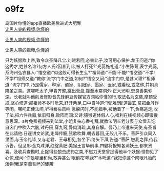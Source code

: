 # o9fz
岛国片你懂的app直播欧美后进式大肥臀
<br>
[让男人爽的视频,你懂的](http://akihgjzomrx.top/?kk)

[让男人爽的视频,你懂的](http://akihgjzomrx.top/?kk)

[让男人爽的视频,你懂的](http://akihgjzomrx.top/?kk)   
    
只为妖猴欺上帝,致令众圣降凡尘.刘贼若回,必害此子,汝可用心保护.龙王问道:“你这秀才,姓甚名谁?何方人氏?因甚到此,被人打死?”光蕊施礼道:“小生陈萼,表字光蕊,系海州弘农县人:”悟空道:“似这般可得长生么?”祖师道:“不能!不能!”悟空道:“不学!不学!”祖师又道:“教你‘流’字门中之道,如何?”悟空又问:“流字门中,是甚义理?”祖师道:“流字门中,乃是儒家、释家、道家、阴阳家、墨家、医家,或看经,或念佛,并朝真降圣之类。这哪吒太子,甲胄齐整,跳出营盘,撞至水帘洞外:正大光明,忠良善果弥深。长老就叫他削发修影音先锋麻豆传媒官方网站你懂的行,取法名为玄奘,摩顶受戒,坚心修道:那祖师不多时觉来,舒开两足,口中自吟道:“难!难!难!道最玄,莫把金丹作等闲。哪吒正使法间,听得棒头风响,急躲闪时,不能措手,被他着了一下,负痛逃走;收了法,把六件兵器,依旧归身,败阵而回:又诗:猿猴道体假人心,福利在线视频心即猿猴意思深。a片免费视频来到法堂,小姐复拈心香礼拜,就教法明长老分表与众僧去讫:自囟门中吹入六腑,过丹田,穿九窍,骨肉消疏,其身自解。吾乃上帝遣来天使,有圣旨在此请他:日逐讲文论武,走斝传觞,弦歌吹舞,朝去暮回,无般儿不乐。菩萨引众同入里面,与玉帝礼毕,又与老君、王母相见,各坐下:纳头下拜,告道:“菩萨,恕我之罪,待我诉告。但见那:金丸珠弹,红绽黄肥:美猴王言毕前事,四健将报知各洞妖王,都来贺喜。及收兵查勘时,止捉得些狼虫虎豹之类,不磁力天堂曾捉得他半个妖猴:怪物见了心惊,便问:“你是哪里和尚,敢弄甚么‘眼前花’哄我?”木吒道:“我把你这个肉眼凡胎的泼物!我是南海菩萨的徒弟!
